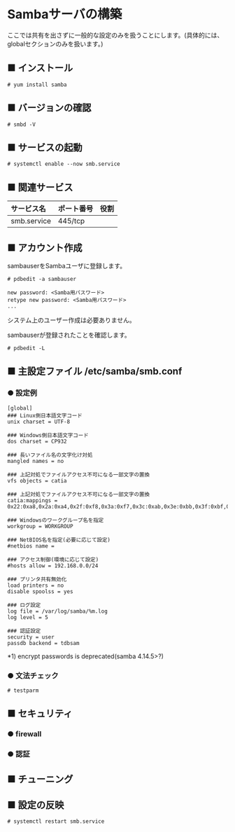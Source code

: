 # Sambaサーバの構築
ここでは共有を出さずに一般的な設定のみを扱うことにします。(具体的には、globalセクションのみを扱います。)
## ■ インストール
```
# yum install samba
```
## ■ バージョンの確認
```
# smbd -V
```
## ■ サービスの起動
```
# systemctl enable --now smb.service
```
## ■ 関連サービス
|サービス名|ポート番号|役割|
|:---|:---|:---|
|smb.service|445/tcp||

## ■ アカウント作成
sambauserをSambaユーザに登録します。
```
# pdbedit -a sambauser
```
```
new password: <Samba用パスワード>
retype new password: <Samba用パスワード>
...
```
システム上のユーザー作成は必要ありません。  

sambauserが登録されたことを確認します。
```
# pdbedit -L
```
## ■ 主設定ファイル /etc/samba/smb.conf
### ● 設定例
```
[global]
### Linux側日本語文字コード
unix charset = UTF-8

### Windows側日本語文字コード
dos charset = CP932

### 長いファイル名の文字化け対処
mangled names = no

### 上記対処でファイルアクセス不可になる一部文字の置換
vfs objects = catia

### 上記対処でファイルアクセス不可になる一部文字の置換
catia:mappings = 0x22:0xa8,0x2a:0xa4,0x2f:0xf8,0x3a:0xf7,0x3c:0xab,0x3e:0xbb,0x3f:0xbf,0x5c:0xff,0x7c:0xa6

### Windowsのワークグループ名を指定
workgroup = WORKGROUP

### NetBIOS名を指定(必要に応じて設定)
#netbios name =

### アクセス制御(環境に応じて設定)
#hosts allow = 192.168.0.0/24

### プリンタ共有無効化
load printers = no
disable spoolss = yes

### ログ設定
log file = /var/log/samba/%m.log
log level = 5

### 認証設定
security = user
passdb backend = tdbsam
```
\*1) encrypt passwords is deprecated(samba 4.14.5>?)
### ● 文法チェック
```
# testparm
```
## ■ セキュリティ
### ● firewall
### ● 認証
## ■ チューニング
## ■ 設定の反映
```
# systemctl restart smb.service
```
